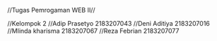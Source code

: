 //Tugas Pemrogaman WEB II//

//Kelompok 2
//Adip Prasetyo  2183207043 
//Deni Aditiya 2183207016
//Mlinda kharisma 2183207067
 //Reza Febrian 2183207077 